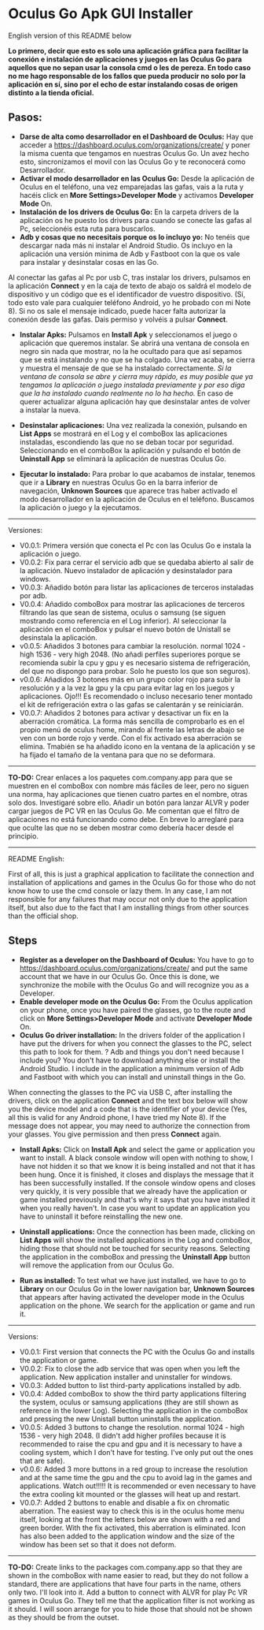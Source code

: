 # Oculus Go Apk GUI Installer
English version of this README below

**Lo primero, decir que esto es solo una aplicación gráfica para facilitar la conexión e instalación de aplicaciones y juegos en las Oculus Go para aquellos que no sepan usar la consola cmd o les de pereza. En todo caso no me hago responsable de los fallos que pueda producir no solo por la aplicación en sí, sino por el echo de estar instalando cosas de origen distinto a la tienda oficial.**

## Pasos:
* **Darse de alta como desarrollador en el Dashboard de Oculus:**
Hay que acceder a https://dashboard.oculus.com/organizations/create/ y poner la misma cuenta que tengamos en nuestras Oculus Go. Un avez hecho esto, sincronizamos el movil con las Oculus Go y te reconocerá como Desarrollador.
* **Activar el modo desarrollador en las Oculus Go:**
Desde la aplicación de Oculus en el teléfono, una vez emparejadas las gafas, vais a la ruta y hacéis click en  **More Settings>Developer Mode** y activamos **Developer Mode** On.
* **Instalación de los drivers de Oculus Go:**
En la carpeta drivers de la aplicación os he puesto los drivers para cuando se conecte las gafas al Pc, seleccionéis esta ruta para buscarlos.
* **Adb y cosas que no necesitais porque os lo incluyo yo:**
No tenéis que descargar nada más ni instalar el Android Studio. Os incluyo en la aplicación una versión minima de Adb y Fastboot con la que os vale para instalar y desinstalar cosas en las Go.

Al conectar las gafas al Pc por usb C, tras instalar los drivers, pulsamos en la aplicación **Connect** y en la caja de texto de abajo os saldrá el modelo de dispositivo y un código que es el identificador de vuestro dispositivo. (Sí, todo esto vale para cualquier teléfono Android, yo he probado con mi Note 8).
Si no os sale el mensaje indicado, puede hacer falta autorizar la conexión desde las gafas. Dais permiso y volvéis a pulsar **Connect**.

* **Instalar Apks:**
Pulsamos en **Install Apk** y seleccionamos el juego o aplicación que queremos instalar. Se abrirá una ventana de consola en negro sin nada que mostrar, no la he ocultado para que así sepamos que se está instalando y no que se ha colgado. Una vez acaba, se cierra y muestra el mensaje de que se ha instalado correctamente.
_Si la ventana de consola se abre y cierra muy rápido, es muy posible que ya tengamos la aplicación o juego instalada previamente y por eso diga que la ha instalado cuando realmente no lo ha hecho._ En caso de querer actualizar alguna aplicación hay que desinstalar antes de volver a instalar la nueva.

* **Desinstalar aplicaciones:**
Una vez realizada la conexión, pulsando en **List Apps** se mostrará en el Log y el comboBox las aplicaciones instaladas, escondiendo las que no se deban tocar por seguridad. Seleccionando en el comboBox la aplicación y pulsando el botón de **Uninstall App** se eliminará la aplicación de nuestras Oculus Go.

* **Ejecutar lo instalado:**
Para probar lo que acabamos de instalar, tenemos que ir a **Library** en nuestras Oculus Go en la barra inferior de navegación, **Unknown Sources** que aparece tras haber activado el modo desarrollador en la aplicación de Oculus en el teléfono.
Buscamos la aplicación o juego y la ejecutamos.
---
Versiones:
- V0.0.1:
Primera versión que conecta el Pc con las Oculus Go e instala la aplicación o juego.
- V0.0.2:
Fix para cerrar el servicio adb que se quedaba abierto al salir de la aplicación.
Nuevo instalador de aplicación y desinstalador para windows.
- V0.0.3:
Añadido botón para listar las aplicaciones de terceros instaladas por adb.
- V0.0.4:
Añadido comboBox para mostrar las aplicaciones de terceros filtrando las que sean de sistema, oculus o samsung (se siguen mostrando como referencia en el Log inferior). Al seleccionar la aplicación en el comboBox y pulsar el nuevo botón de Unistall se desinstala la aplicación.
- v0.0.5:
Añadidos 3 botones para cambiar la resolución. normal 1024 - high 1536 - very high 2048.
(No añadi perfiles superiores porque se recomienda subir la cpu y gpu y es necesario sistema de refrigeración, del que no dispongo para probar. Solo he puesto los que son seguros).
- v0.0.6:
Añadidos 3 botones más en un grupo color rojo para subir la resolución y a la vez la gpu y la cpu para evitar lag en los juegos y aplicaciones. Ojo!!! Es recomendado o incluso necesario tener montado el kit de refrigeración extra o las gafas se calentarán y se reiniciarán.
- V0.0.7:
Añadidos 2 botones para activar y desactivar un fix en la aberración cromática. La forma más sencilla de comprobarlo es en el propio menú de oculus home, mirando al frente las letras de abajo se ven con un borde rojo y verde. Con el fix activado esa aberración se elimina. Tmabién se ha añadido icono en la ventana de la aplicación y se ha fijado el tamaño de la ventana para que no se deformara.


---
**TO-DO:**
Crear enlaces a los paquetes com.company.app para que se muestren en el comboBox con nombre más fáciles de leer, pero no siguen una norma, hay aplicaciones que tienen cuatro partes en el nombre, otras solo dos. Investigaré sobre ello.
Añadir un botón para lanzar ALVR y poder cargar juegos de PC VR en las Oculus Go.
Me comentan que el filtro de aplicaciones no está funcionando como debe. En breve lo arreglaré para que oculte las que no se deben mostrar como debería hacer desde el principio.


---
README English:

First of all, this is just a graphical application to facilitate the connection and installation of applications and games in the Oculus Go for those who do not know how to use the cmd console or lazy them. In any case, I am not responsible for any failures that may occur not only due to the application itself, but also due to the fact that I am installing things from other sources than the official shop.

## Steps ##
* **Register as a developer on the Dashboard of Oculus:**
You have to go to https://dashboard.oculus.com/organizations/create/ and put the same account that we have in our Oculus Go. Once this is done, we synchronize the mobile with the Oculus Go and will recognize you as a Developer.
* **Enable developer mode on the Oculus Go:**
From the Oculus application on your phone, once you have paired the glasses, go to the route and click on **More Settings>Developer Mode** and activate **Developer Mode** On.
* **Oculus Go driver installation:**
In the drivers folder of the application I have put the drivers for when you connect the glasses to the PC, select this path to look for them.
? Adb and things you don't need because I include you?
You don't have to download anything else or install the Android Studio. I include in the application a minimum version of Adb and Fastboot with which you can install and uninstall things in the Go.

When connecting the glasses to the PC via USB C, after installing the drivers, click on the application **Connect** and the text box below will show you the device model and a code that is the identifier of your device (Yes, all this is valid for any Android phone, I have tried my Note 8).
If the message does not appear, you may need to authorize the connection from your glasses. You give permission and then press **Connect** again.

* **Install Apks:**
Click on **Install Apk** and select the game or application you want to install. A black console window will open with nothing to show, I have not hidden it so that we know it is being installed and not that it has been hung. Once it is finished, it closes and displays the message that it has been successfully installed.
If the console window opens and closes very quickly, it is very possible that we already have the application or game installed previously and that's why it says that you have installed it when you really haven't. In case you want to update an application you have to uninstall it before reinstalling the new one.

* **Uninstall applications:**
Once the connection has been made, clicking on **List Apps** will show the installed applications in the Log and comboBox, hiding those that should not be touched for security reasons. Selecting the application in the comboBox and pressing the **Uninstall App** button will remove the application from our Oculus Go.

* **Run as installed:**
To test what we have just installed, we have to go to **Library** on our Oculus Go in the lower navigation bar, **Unknown Sources** that appears after having activated the developer mode in the Oculus application on the phone.
We search for the application or game and run it.
---
Versions:
- V0.0.1:
First version that connects the PC with the Oculus Go and installs the application or game.
- V0.0.2:
Fix to close the adb service that was open when you left the application.
New application installer and uninstaller for windows.
- V0.0.3:
Added button to list third-party applications installed by adb.
- V0.0.4:
Added comboBox to show the third party applications filtering the system, oculus or samsung applications (they are still shown as reference in the lower Log). Selecting the application in the comboBox and pressing the new Unistall button uninstalls the application.
- V0.0.5:
Added 3 buttons to change the resolution. normal 1024 - high 1536 - very high 2048.
(I didn't add higher profiles because it is recommended to raise the cpu and gpu and it is necessary to have a cooling system, which I don't have for testing. I've only put out the ones that are safe).
- v0.0.6:
Added 3 more buttons in a red group to increase the resolution and at the same time the gpu and the cpu to avoid lag in the games and applications. Watch out!!!!! It is recommended or even necessary to have the extra cooling kit mounted or the glasses will heat up and restart.
- V0.0.7:
Added 2 buttons to enable and disable a fix on chromatic aberration. The easiest way to check this is in the oculus home menu itself, looking at the front the letters below are shown with a red and green border. With the fix activated, this aberration is eliminated. Icon has also been added to the application window and the size of the window has been set so that it does not deform.


---
**TO-DO:**
Create links to the packages com.company.app so that they are shown in the comboBox with name easier to read, but they do not follow a standard, there are applications that have four parts in the name, others only two. I'll look into it.
Add a button to connect with ALVR for play Pc VR games in Oculus Go.
They tell me that the application filter is not working as it should. I will soon arrange for you to hide those that should not be shown as they should be from the outset.
